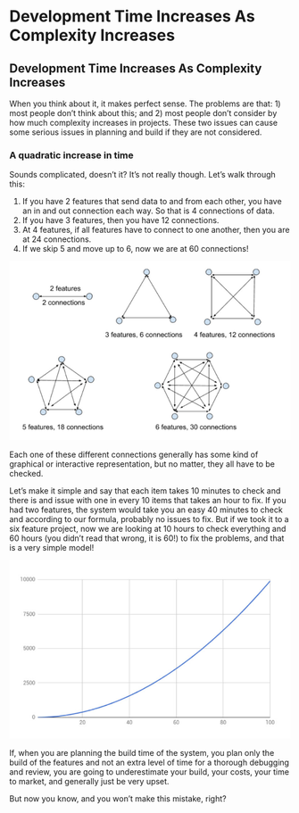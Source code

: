 # Development Time Increases As Complexity Increases

## Development Time Increases As Complexity Increases

When you think about it, it makes perfect sense. The problems are that: 1\) most people don’t think about this; and 2\) most people don’t consider by how much complexity increases in projects. These two issues can cause some serious issues in planning and build if they are not considered.

### A quadratic increase in time

Sounds complicated, doesn’t it? It’s not really though. Let’s walk through this:

1. If you have 2 features that send data to and from each other, you have an in and out connection each way. So that is 4 connections of data.
2. If you have 3 features, then you have 12 connections.
3. At 4 features, if all features have to connect to one another, then you are at 24 connections.
4. If we skip 5 and move up to 6, now we are at 60 connections!

![Features to connections](../../.gitbook/assets/image%20%281%29.png)

Each one of these different connections generally has some kind of graphical or interactive representation, but no matter, they all have to be checked.

Let’s make it simple and say that each item takes 10 minutes to check and there is and issue with one in every 10 items that takes an hour to fix. If you had two features, the system would take you an easy 40 minutes to check and according to our formula, probably no issues to fix. But if we took it to a six feature project, now we are looking at 10 hours to check everything and 60 hours \(you didn’t read that wrong, it is 60!\) to fix the problems, and that is a very simple model!

![You can also just do the math on this as 2-way connections = n x \(n-1\)](../../.gitbook/assets/image%20%282%29.png)

If, when you are planning the build time of the system, you plan only the build of the features and not an extra level of time for a thorough debugging and review, you are going to underestimate your build, your costs, your time to market, and generally just be very upset.

But now you know, and you won’t make this mistake, right?

